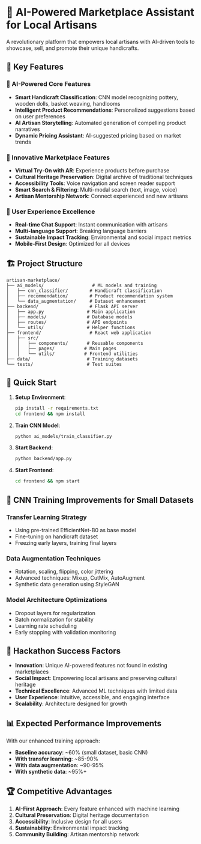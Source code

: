 # 🎨 AI-Powered Marketplace Assistant for Local Artisans

A revolutionary platform that empowers local artisans with AI-driven tools to showcase, sell, and promote their unique handicrafts.

## 🌟 Key Features

### 🤖 AI-Powered Core Features
- **Smart Handicraft Classification**: CNN model recognizing pottery, wooden dolls, basket weaving, handlooms
- **Intelligent Product Recommendations**: Personalized suggestions based on user preferences
- **AI Artisan Storytelling**: Automated generation of compelling product narratives
- **Dynamic Pricing Assistant**: AI-suggested pricing based on market trends

### 🎯 Innovative Marketplace Features  
- **Virtual Try-On with AR**: Experience products before purchase
- **Cultural Heritage Preservation**: Digital archive of traditional techniques
- **Accessibility Tools**: Voice navigation and screen reader support
- **Smart Search & Filtering**: Multi-modal search (text, image, voice)
- **Artisan Mentorship Network**: Connect experienced and new artisans

### 📱 User Experience Excellence
- **Real-time Chat Support**: Instant communication with artisans
- **Multi-language Support**: Breaking language barriers
- **Sustainable Impact Tracking**: Environmental and social impact metrics
- **Mobile-First Design**: Optimized for all devices

## 🏗️ Project Structure

```
artisan-marketplace/
├── ai_models/                  # ML models and training
│   ├── cnn_classifier/        # Handicraft classification
│   ├── recommendation/        # Product recommendation system
│   └── data_augmentation/     # Dataset enhancement
├── backend/                   # Flask API server
│   ├── app.py                # Main application
│   ├── models/               # Database models
│   ├── routes/               # API endpoints
│   └── utils/                # Helper functions
├── frontend/                  # React web application
│   ├── src/
│   │   ├── components/       # Reusable components
│   │   ├── pages/           # Main pages
│   │   └── utils/           # Frontend utilities
├── data/                     # Training datasets
└── tests/                    # Test suites
```

## 🚀 Quick Start

1. **Setup Environment**:
   ```bash
   pip install -r requirements.txt
   cd frontend && npm install
   ```

2. **Train CNN Model**:
   ```bash
   python ai_models/train_classifier.py
   ```

3. **Start Backend**:
   ```bash
   python backend/app.py
   ```

4. **Start Frontend**:
   ```bash
   cd frontend && npm start
   ```

## 🔬 CNN Training Improvements for Small Datasets

### Transfer Learning Strategy
- Using pre-trained EfficientNet-B0 as base model
- Fine-tuning on handicraft dataset
- Freezing early layers, training final layers

### Data Augmentation Techniques
- Rotation, scaling, flipping, color jittering
- Advanced techniques: Mixup, CutMix, AutoAugment
- Synthetic data generation using StyleGAN

### Model Architecture Optimizations
- Dropout layers for regularization
- Batch normalization for stability
- Learning rate scheduling
- Early stopping with validation monitoring

## 🎯 Hackathon Success Factors

- **Innovation**: Unique AI-powered features not found in existing marketplaces
- **Social Impact**: Empowering local artisans and preserving cultural heritage
- **Technical Excellence**: Advanced ML techniques with limited data
- **User Experience**: Intuitive, accessible, and engaging interface
- **Scalability**: Architecture designed for growth

## 📊 Expected Performance Improvements

With our enhanced training approach:
- **Baseline accuracy**: ~60% (small dataset, basic CNN)
- **With transfer learning**: ~85-90%
- **With data augmentation**: ~90-95%
- **With synthetic data**: ~95%+

## 🏆 Competitive Advantages

1. **AI-First Approach**: Every feature enhanced with machine learning
2. **Cultural Preservation**: Digital heritage documentation
3. **Accessibility**: Inclusive design for all users
4. **Sustainability**: Environmental impact tracking
5. **Community Building**: Artisan mentorship network